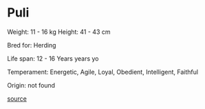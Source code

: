 # Puli

Weight: 11 - 16 kg
Height: 41 - 43 cm

Bred for: Herding

Life span: 12 - 16 Years years yo

Temperament: Energetic, Agile, Loyal, Obedient, Intelligent, Faithful

Origin: not found

[source](https://api.thedogapi.com/v1/breeds/204)
